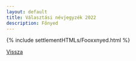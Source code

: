 ```yaml
---
layout: default
title: Választási névjegyzék 2022
description: Főnyed
---
```


{% include settlementHTMLs/Fooxxnyed.html %}

[Vissza](./)